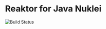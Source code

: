 # Reaktor for Java Nuklei

[![Build Status][build-status-image]][build-status]

[build-status-image]: https://travis-ci.org/reaktivity/reaktor.java.svg?branch=develop
[build-status]: https://travis-ci.org/reaktivity/reaktor.java
